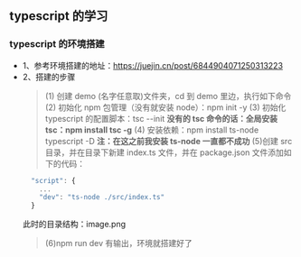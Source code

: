 ## typescript 的学习

### typescript 的环境搭建

- 1、参考环境搭建的地址：https://juejin.cn/post/6844904071250313223
- 2、搭建的步骤
  > (1) 创建 demo (名字任意取)文件夹，cd 到 demo 里边，执行如下命令
  > (2) 初始化 npm 包管理（没有就安装 node）：npm init -y
  > (3) 初始化 typescript 的配置脚本：tsc --init
  > **没有的 tsc 命令的话：全局安装 tsc：npm install tsc -g**
  > (4) 安装依赖：npm install ts-node typescript -D
  > **注：在这之前我安装 ts-node 一直都不成功**
  > (5)创建 src 目录，并在目录下新建 index.ts 文件，并在 package.json 文件添加如下的代码：
  ```javascript
    "script": {
      ...
      "dev": "ts-node ./src/index.ts"
    }
  ```
  此时的目录结构：image.png
  > (6)npm run dev 有输出，环境就搭建好了
